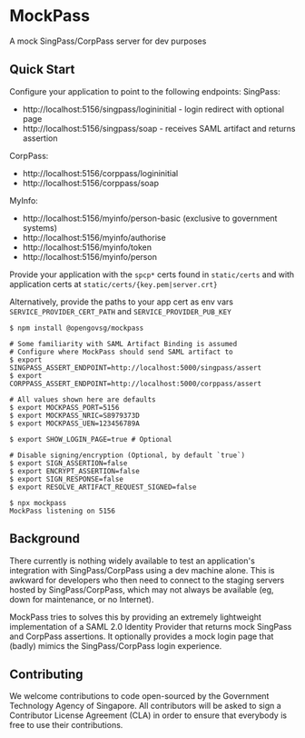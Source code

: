 # MockPass
A mock SingPass/CorpPass server for dev purposes

## Quick Start

Configure your application to point to the following endpoints:
SingPass:
 * http://localhost:5156/singpass/logininitial - login redirect with optional page
 * http://localhost:5156/singpass/soap - receives SAML artifact and returns assertion

CorpPass:
 * http://localhost:5156/corppass/logininitial
 * http://localhost:5156/corppass/soap

MyInfo:
 * http://localhost:5156/myinfo/person-basic (exclusive to government systems)
 * http://localhost:5156/myinfo/authorise
 * http://localhost:5156/myinfo/token
 * http://localhost:5156/myinfo/person

Provide your application with the `spcp*` certs found in `static/certs`
and with application certs at `static/certs/{key.pem|server.crt}`

Alternatively, provide the paths to your app cert as env vars
`SERVICE_PROVIDER_CERT_PATH` and `SERVICE_PROVIDER_PUB_KEY`

```
$ npm install @opengovsg/mockpass

# Some familiarity with SAML Artifact Binding is assumed
# Configure where MockPass should send SAML artifact to
$ export SINGPASS_ASSERT_ENDPOINT=http://localhost:5000/singpass/assert
$ export CORPPASS_ASSERT_ENDPOINT=http://localhost:5000/corppass/assert

# All values shown here are defaults
$ export MOCKPASS_PORT=5156
$ export MOCKPASS_NRIC=S8979373D
$ export MOCKPASS_UEN=123456789A

$ export SHOW_LOGIN_PAGE=true # Optional

# Disable signing/encryption (Optional, by default `true`)
$ export SIGN_ASSERTION=false
$ export ENCRYPT_ASSERTION=false
$ export SIGN_RESPONSE=false
$ export RESOLVE_ARTIFACT_REQUEST_SIGNED=false

$ npx mockpass
MockPass listening on 5156
```

## Background

There currently is nothing widely available to test an application's integration
with SingPass/CorpPass using a dev machine alone. This is awkward for developers
who then need to connect to the staging servers hosted by SingPass/CorpPass,
which may not always be available (eg, down for maintenance, or no Internet).

MockPass tries to solves this by providing an extremely lightweight implementation
of a SAML 2.0 Identity Provider that returns mock SingPass and CorpPass assertions.
It optionally provides a mock login page that (badly) mimics the SingPass/CorpPass
login experience.

## Contributing

We welcome contributions to code open-sourced by the Government Technology
Agency of Singapore. All contributors will be asked to sign a Contributor
License Agreement (CLA) in order to ensure that everybody is free to use their
contributions.
